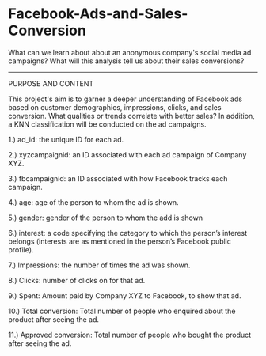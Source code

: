 # Facebook-Ads-and-Sales-Conversion
What can we learn about about an anonymous company's social media ad campaigns? What will this analysis tell us about their sales conversions?


-----------------------------------------------------------------------------------------------------------------------------------------------------------------------
PURPOSE AND CONTENT

This project's aim is to garner a deeper understanding of Facebook ads based on customer demographics, impressions, clicks, and sales conversion. What qualities or trends correlate with better sales? In addition, a KNN classification will be conducted on the ad campaigns.

1.) ad_id: the unique ID for each ad.

2.) xyzcampaignid: an ID associated with each ad campaign of Company XYZ.  

3.) fbcampaignid: an ID associated with how Facebook tracks each campaign.

4.) age: age of the person to whom the ad is shown.

5.) gender: gender of the person to whom the add is shown

6.) interest: a code specifying the category to which the person’s interest belongs (interests are as mentioned in the person’s Facebook public profile).

7.) Impressions: the number of times the ad was shown.

8.) Clicks: number of clicks on for that ad.

9.) Spent: Amount paid by Company XYZ to Facebook, to show that ad.

10.) Total conversion: Total number of people who enquired about the product after seeing the ad.

11.) Approved conversion: Total number of people who bought the product after seeing the ad.
